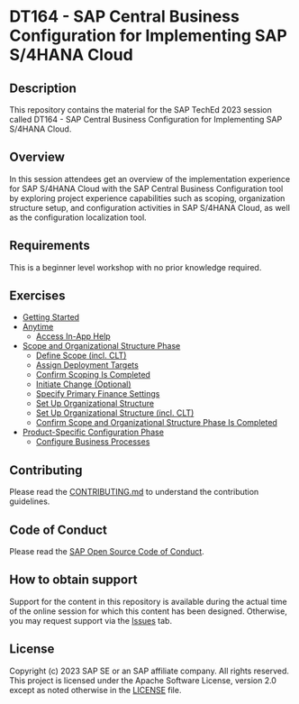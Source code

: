 # DT164 - SAP Central Business Configuration for Implementing SAP S/4HANA Cloud

## Description

This repository contains the material for the SAP TechEd 2023 session called DT164 - SAP Central Business Configuration for Implementing SAP S/4HANA Cloud.  

## Overview

In this session attendees get an overview of the implementation experience for SAP S/4HANA Cloud with the SAP Central Business Configuration tool by exploring project experience capabilities such as scoping, organization structure setup, and configuration activities in SAP S/4HANA Cloud, as well as the configuration localization tool.

## Requirements

This is a beginner level workshop with no prior knowledge required.

## Exercises

- [Getting Started](exercises/ex0/)
- [Anytime](exercises/ex1/)​
    - [Access In-App Help](exercises/ex1#exercise-11-sub-exercise-1-access-in-app-help)​
- [Scope and Organizational Structure Phase​](exercises/ex2/)
    - [Define Scope (incl. CLT)​](exercises/ex2#exercise-21-define-scopeincl-clt)
    - [Assign Deployment Targets​](exercises/ex2#exercise-11-sub-exercise-2-description)
    - [Confirm Scoping Is Completed](exercises/ex2#exercise-11-sub-exercise-2-description)​
    - [Initiate Change (Optional)​](exercises/ex2#exercise-11-sub-exercise-2-description)
    - [Specify Primary Finance Settings​](exercises/ex2#exercise-11-sub-exercise-2-description)
    - [Set Up Organizational Structure​](exercises/ex2#exercise-11-sub-exercise-2-description)
    - [Set Up Organizational Structure (incl. CLT)​](exercises/ex2#exercise-11-sub-exercise-2-description)
    - [Confirm Scope and Organizational Structure Phase Is Completed​](exercises/ex2#exercise-11-sub-exercise-2-description)
- [Product-Specific Configuration Phase​](exercises/ex3/)
    - [Configure Business Processes​](exercises/ex3#exercise-11-sub-exercise-3-description)

  
## Contributing
Please read the [CONTRIBUTING.md](./CONTRIBUTING.md) to understand the contribution guidelines.

## Code of Conduct
Please read the [SAP Open Source Code of Conduct](https://github.com/SAP-samples/.github/blob/main/CODE_OF_CONDUCT.md).

## How to obtain support

Support for the content in this repository is available during the actual time of the online session for which this content has been designed. Otherwise, you may request support via the [Issues](../../issues) tab.

## License
Copyright (c) 2023 SAP SE or an SAP affiliate company. All rights reserved. This project is licensed under the Apache Software License, version 2.0 except as noted otherwise in the [LICENSE](LICENSES/Apache-2.0.txt) file.
